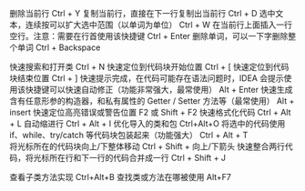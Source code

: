 删除当前行                           Ctrl + Y
复制当前行，直接在下一行复制出当前行      Ctrl + D
选中文本，连续按可以扩大选中范围（以单词为单位） 	Ctrl + W
在当前行上面插入一行空行。注意：需要在行首使用该快捷键 Ctrl + Enter
删除单词，可以一下字删除整个单词    Ctrl + Backspace

快速搜索和打开类 	Ctrl + N
快速定位到代码块开始位置 	Ctrl + [
快速定位到代码块结束位置    	Ctrl + ]
快速提示完成，在代码可能存在语法问题时，IDEA 会提示使用该快捷键可以快速自动修正（功能非常强大，最常使用） Alt + Enter
快速生成含有任意形参的构造器，和私有属性的 Getter / Setter 方法等（最常使用） Alt + insert
快速定位高亮错误或警告位置 	F2 或 Shift + F2
快速格式化代码 Ctrl + Alt + L
自动缩进行 Ctrl + Alt + I
优化导入的类和包 Ctrl+Alt+O
将选中的代码使用 if、while、try/catch 等代码块包装起来（功能强大）  Ctrl + Alt + T  
将光标所在的代码块向上/下整体移动 Ctrl + Shift + 向上/下箭头
快速整合两行代码，将光标所在行和下一行的代码合并成一行 	Ctrl + Shift + J

查看子类方法实现 Ctrl+Alt+B
查找类或方法在哪被使用 Alt+F7